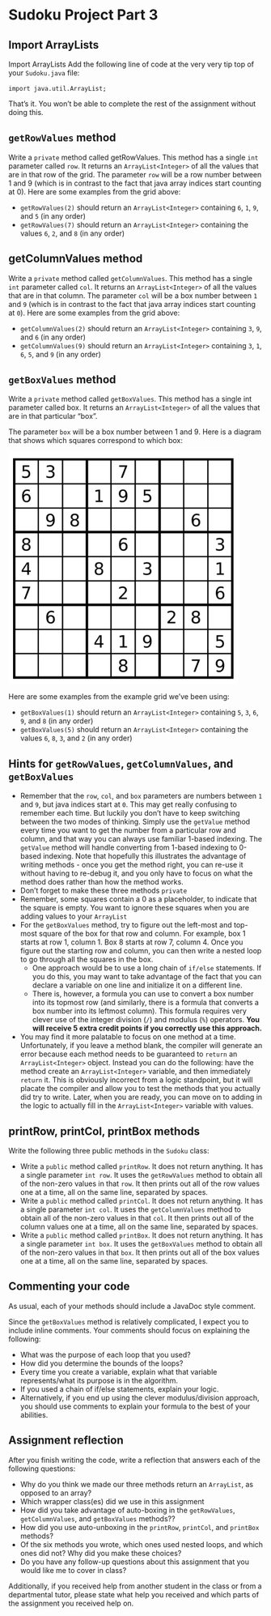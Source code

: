 # Sudoku Project Part 3
## Import ArrayLists
Import ArrayLists
Add the following line of code at the very very tip top of your `Sudoku.java` file:

```
import java.util.ArrayList;
```

That’s it. You won’t be able to complete the rest of the assignment without doing this.

## `getRowValues` method
Write a `private` method called getRowValues. This method has a single `int` parameter called `row`. It returns an `ArrayList<Integer>` of all the values that are in that row of the grid. The parameter `row` will be a row number between 1 and 9 (which is in contrast to the fact that java array indices start counting at 0). Here are some examples from the grid above:
- `getRowValues(2)` should return an `ArrayList<Integer>` containing `6`, `1`, `9`, and `5` (in any order)
- `getRowValues(7)` should return an `ArrayList<Integer>` containing the values `6`, `2`, and `8` (in any order)

## getColumnValues method
Write a `private` method called `getColumnValues`. This method has a single `int` parameter called `col`. It returns an `ArrayList<Integer>` of all the values that are in that column. The parameter `col` will be a box number between `1` and `9` (which is in contrast to the fact that java array indices start counting at `0`).  Here are some examples from the grid above:
- `getColumnValues(2)` should return an `ArrayList<Integer>` containing `3`, `9`, and `6` (in any order)
- `getColumnValues(9)` should return an `ArrayList<Integer>` containing `3`, `1`, `6`, `5`, and `9` (in any order)

## `getBoxValues` method
Write a `private` method called `getBoxValues`. This method has a single int parameter called box. It returns an `ArrayList<Integer>` of all the values that are in that particular “box”.

The parameter `box` will be a box number between 1 and 9. Here is a diagram that shows which squares correspond to which box:

![sudoku-example](https://github.com/jucax/college-cs1/blob/59b50129ec7f20979e569d7a85d17f742b748b86/projects/images/sudoku-example.png?raw=true)

Here are some examples from the example grid we’ve been using:
- `getBoxValues(1)` should return an `ArrayList<Integer>` containing `5`, `3`, `6`, `9`, and `8` (in any order)
- `getBoxValues(5)` should return an `ArrayList<Integer>` containing the values `6`, `8`, `3`, and `2` (in any order)

## Hints for `getRowValues`, `getColumnValues`, and `getBoxValues`
- Remember that the `row`, `col`, and `box` parameters are numbers between `1` and `9`, but java indices start at `0`. This may get really confusing to remember each time. But luckily you don’t have to keep switching between the two modes of thinking. Simply use the `getValue` method every time you want to get the number from a particular row and column, and that way you can always use familiar 1-based indexing. The `getValue` method will handle converting from 1-based indexing to 0-based indexing. Note that hopefully this illustrates the advantage of writing methods - once you get the method right, you can re-use it without having to re-debug it, and you only have to focus on what the method does rather than how the method works.
- Don’t forget to make these three methods `private`
- Remember, some squares contain a 0 as a placeholder, to indicate that the square is empty. You want to ignore these squares when you are adding values to your `ArrayList`
- For the `getBoxValues` method, try to figure out the left-most and top-most square of the box for that row and column. For example, box 1 starts at row 1, column 1. Box 8 starts at row 7, column 4. Once you figure out the starting row and column, you can then write a nested loop to go through all the squares in the box.
    - One approach would be to use a long chain of `if/else` statements. If you do this, you may want to take advantage of the fact that you can declare a variable on one line and initialize it on a different line.
    - There is, however, a formula you can use to convert a box number into its topmost row (and similarly, there is a formula that converts a box number into its leftmost column). This formula requires very clever use of the integer division (`/`) and modulus (`%`) operators. **You will receive 5 extra credit points if you correctly use this approach.**
- You may find it more palatable to focus on one method at a time. Unfortunately, if you leave a method blank, the compiler will generate an error because each method needs to be guaranteed to `return` an `ArrayList<Integer>` object. Instead you can do the following: have the method create an `ArrayList<Integer>` variable, and then immediately `return` it. This is obviously incorrect from a logic standpoint, but it will placate the compiler and allow you to test the methods that you actually did try to write. Later, when you are ready, you can move on to adding in the logic to actually fill in the `ArrayList<Integer>` variable with values.

## printRow, printCol, printBox methods
Write the following three public methods in the `Sudoku` class:
- Write a `public` method called `printRow`. It does not return anything. It has a single parameter `int row`. It uses the `getRowValues` method to obtain all of the non-zero values in that `row`. It then prints out all of the row values one at a time, all on the same line, separated by spaces.
- Write a `public` method called `printCol`. It does not return anything. It has a single parameter `int col`. It uses the `getColumnValues` method to obtain all of the non-zero values in that `col`. It then prints out all of the column values one at a time, all on the same line, separated by spaces.
- Write a `public` method called `printBox`. It does not return anything. It has a single parameter `int box`. It uses the `getBoxValues` method to obtain all of the non-zero values in that `box`. It then prints out all of the box values one at a time, all on the same line, separated by spaces.

## Commenting your code
As usual, each of your methods should include a JavaDoc style comment.

Since the `getBoxValues` method is relatively complicated, I expect you to include inline comments. Your comments should focus on explaining the following:
- What was the purpose of each loop that you used?
- How did you determine the bounds of the loops?
- Every time you create a variable, explain what that variable represents/what its purpose is in the algorithm.
- If you used a chain of if/else statements, explain your logic.
- Alternatively, if you end up using the clever modulus/division approach, you should use comments to explain your formula to the best of your abilities. 

## Assignment reflection
After you finish writing the code, write a reflection that answers each of the following questions:
- Why do you think we made our three methods return an `ArrayList`, as opposed to an array?
- Which wrapper class(es) did we use in this assignment
- How did you take advantage of auto-boxing in the `getRowValues`, `getColumnValues`, and `getBoxValues` methods??
- How did you use auto-unboxing in the `printRow`, `printCol`, and `printBox` methods?
- Of the six methods you wrote, which ones used nested loops, and which ones did not? Why did you make these choices?
- Do you have any follow-up questions about this assignment that you would like me to cover in class?

Additionally, if you received help from another student in the class or from a departmental tutor, please state what help you received and which parts of the assignment you received help on.

